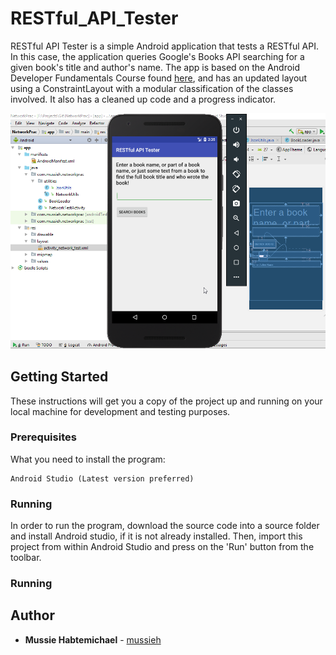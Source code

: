 # RESTful_API_Tester
RESTful API Tester is a simple Android application that tests a RESTful API. In this case, the application
queries Google's Books API searching for a given book's title and author's name. The app is based on the Android Developer Fundamentals Course
found [here](https://www.gitbook.com/@google-developer-training), and has an updated layout using a ConstraintLayout with 
a modular classification of the classes involved. It also has a cleaned up code and a progress indicator.

![alt text](https://github.com/mussieh/RESTful_API_Tester/blob/master/restAPI.png)

## Getting Started

These instructions will get you a copy of the project up and running on your local machine for development and testing purposes.

### Prerequisites

What you need to install the program:

```
Android Studio (Latest version preferred)
```

### Running

In order to run the program, download the source code into a source folder and install Android studio,
if it is not already installed. Then, import this project from within Android Studio and press on the 'Run' button from
the toolbar.

### Running


## Author

* **Mussie Habtemichael** - [mussieh](https://github.com/mussieh)


